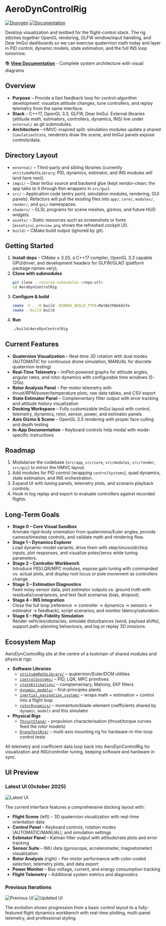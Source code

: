 # AeroDynControlRig

[![Doxygen](https://github.com/yourusername/AeroDynControlRig/actions/workflows/doxygen.yml/badge.svg)](https://github.com/yourusername/AeroDynControlRig/actions/workflows/doxygen.yml)
[![Documentation](https://img.shields.io/badge/docs-doxygen-blue.svg)](https://yourusername.github.io/AeroDynControlRig/)

Desktop visualization and testbed for the flight-control stack. The rig stitches together OpenGL rendering, GLFW window/input handling, and Dear ImGui dashboards so we can exercise quaternion math today and layer in PID control, dynamic models, state estimation, and the full INS loop tomorrow.

📚 **[View Documentation](https://yourusername.github.io/AeroDynControlRig/)** - Complete system architecture with visual diagrams

## Overview

- **Purpose** – Provide a fast feedback loop for control-algorithm development: visualize attitude changes, tune controllers, and replay telemetry from the same interface.
- **Stack** – C++17, OpenGL 3.3, GLFW, Dear ImGui. External libraries (attitude math, estimators, controllers, dynamics, INS) live under `external/` as git submodules.
- **Architecture** – HMVC-inspired split: simulation modules update a shared `SimulationState`, renderers draw the scene, and ImGui panels expose controls/data.

## Directory Layout

- `external/` – Third-party and sibling libraries (currently `attitudeMathLibrary`; PID, dynamics, estimator, and INS modules will land here next).
- `imgui/` – Dear ImGui source and backend glue (kept vendor-clean; the app talks to it through thin wrappers in `src/gui`).
- `src/` – Application code (entry point, simulation modules, rendering, GUI panels). Refactors will pull the existing files into `app/`, `core/`, `modules/`, `render/`, and `gui/` namespaces.
- `shaders/` – GLSL programs for scene meshes, gizmos, and future HUD widgets.
- `assets/` – Static resources such as screenshots or fonts (`assets/ui_preview.png` shows the refreshed cockpit UI).
- `build/` – CMake build output (ignored by git).

## Getting Started

1. **Install deps** – CMake ≥ 3.20, a C++17 compiler, OpenGL 3.3 capable GPU/driver, and development headers for GLFW/GLAD (platform package names vary).
2. **Clone with submodules**
   ```bash
   git clone --recurse-submodules <repo-url>
   cd AeroDynControlRig
   ```
3. **Configure & build**
   ```bash
   cmake -S . -B build -DCMAKE_BUILD_TYPE=RelWithDebInfo
   cmake --build build
   ```
4. **Run**
   ```bash
   ./build/AeroDynControlRig
   ```

## Current Features

- **Quaternion Visualization** – Real-time 3D rotation with dual modes (AUTOMATIC for continuous drone simulation, MANUAL for discrete quaternion testing)
- **Real-Time Telemetry** – ImPlot-powered graphs for attitude angles, angular rates, and rotor dynamics with configurable time windows (5-120s)
- **Rotor Analysis Panel** – Per-motor telemetry with thrust/RPM/power/temperature plots, raw data tables, and CSV export
- **State Estimator Panel** – Complementary filter output with error tracking and attitude history visualization
- **Docking Workspace** – Fully customizable ImGui layout with control, telemetry, dynamics, rotor, sensor, power, and estimator panels
- **Axis Gizmo & Scene** – OpenGL 3.3 rendering with proper face culling and depth testing
- **In-App Documentation** – Keyboard controls help modal with mode-specific instructions

## Roadmap

1. Modularize the codebase (`src/app`, `src/core`, `src/modules`, `src/render`, `src/gui`) to mirror the HMVC layout.
2. Add modules for PID control (wrapping `controlSystems`), quad dynamics, state estimation, and INS orchestration.
3. Expand UI with tuning panels, telemetry plots, and scenario playback controls.
4. Hook in log replay and export to evaluate controllers against recorded flights.

## Long-Term Goals

- **Stage 0 – Core Visual Sandbox**  
  Animate rigid-body orientation from quaternions/Euler angles, provide camera/timestep controls, and validate math and rendering flow.
- **Stage 1 – Dynamics Explorer**  
  Load dynamic-model variants, drive them with step/sinusoid/chirp inputs, plot responses, and visualize poles/zeros while tuning parameters.
- **Stage 2 – Controller Workbench**  
  Introduce PID/LQR/MPC modules, expose gain tuning with commanded vs. actual plots, and display root locus or pole movement as controllers change.
- **Stage 3 – Estimation Diagnostics**  
  Feed noisy sensor data, plot estimator outputs vs. ground truth with residuals/covariances, and test fault scenarios (bias, dropout).
- **Stage 4 – INS Integration**  
  Close the full loop (reference → controller → dynamics → sensors → estimator → feedback), script scenarios, and monitor latency/saturation.
- **Stage 5 – High-Fidelity Simulation**  
  Render vehicles/obstacles, simulate disturbances (wind, payload shifts), support path-planning behaviours, and log or replay 3D missions.

## Ecosystem Map

AeroDynControlRig sits at the centre of a toolchain of shared modules and physical rigs:

- **Software Libraries**
  - [`attitudeMathLibrary/`](../attitudeMathLibrary) – quaternion/Euler/DCM utilities
  - [`controlSystems/`](../controlSystems) – PID, LQR, MPC primitives
  - [`stateEstimation/`](../stateEstimation) – complementary, Mahony, EKF filters
  - [`dynamic_models/`](../dynamic_models) – first-principles plants
  - [`inertial_navigation_system/`](../inertial_navigation_system) – wraps math + estimation + control into a flight loop
  - [`rotorDynamics/`](../rotorDynamics) – momentum/blade-element coefficients shared by `dynamic_models` and this simulator
- **Physical Rigs**
  - [`ThrustStand/`](../ThrustStand) – propulsion characterisation (thrust/torque curves feed the rotor models)
  - [`DroneTestRig/`](../DroneTestRig) – multi-axis mounting rig for hardware-in-the-loop control tests

All telemetry and coefficient data loop back into AeroDynControlRig for visualization and INS/controller tuning, keeping software and hardware in sync.

## UI Preview

### Latest UI (October 2025)
![Latest UI](assets/ui_preview_2.png)

The current interface features a comprehensive docking layout with:
- **Flight Scene** (left) – 3D quaternion visualization with real-time orientation data
- **Control Panel** – Keyboard controls, rotation modes (AUTOMATIC/MANUAL), and simulation settings
- **Estimator Panel** – Kalman filter output with attitude/rate plots and error tracking
- **Sensor Suite** – IMU data (gyroscope, accelerometer, magnetometer) visualization
- **Rotor Analysis** (right) – Per-motor performance with color-coded selection, telemetry plots, and data export
- **Power Monitor** – Bus voltage, current, and energy consumption tracking
- **Flight Telemetry** – Additional system metrics and diagnostics

### Previous Iterations
![Previous UI](assets/GUI_screenshot.png)
![Updated UI](assets/ui_preview.png)

The evolution shows progression from a basic control layout to a fully-featured flight dynamics workbench with real-time plotting, multi-panel telemetry, and professional styling.

